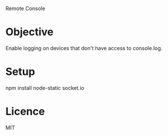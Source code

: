 Remote Console

# Objective #

Enable logging on devices that don't have access to console.log. 

# Setup #

npm install node-static socket.io

# Licence #
MIT

